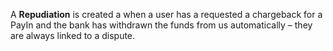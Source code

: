 A **Repudiation** is created a when a user has a requested a chargeback for a PayIn and the bank has withdrawn the funds from us automatically – they are always linked to a dispute.